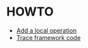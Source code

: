 # HOWTO

- [Add a local operation](#source-framework-howto-add-local-operation)
- [Trace framework code](#source-framework-howto-trace)
